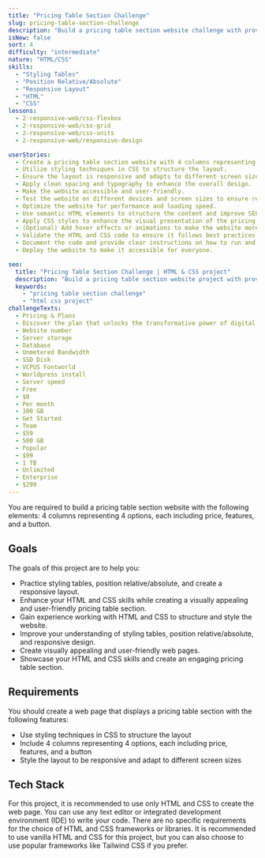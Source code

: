 ```yaml
---
title: "Pricing Table Section Challenge"
slug: pricing-table-section-challenge
description: "Build a pricing table section website challenge with provided design. The layout should have 4 columns representing 4 options, each including price, features, and a button."
isNew: false
sort: 4
difficulty: "intermediate"
nature: "HTML/CSS"
skills:
  - "Styling Tables"
  - "Position Relative/Absolute"
  - "Responsive Layout"
  - "HTML"
  - "CSS"
lessons:
  - 2-responsive-web/css-flexbox
  - 2-responsive-web/css-grid
  - 2-responsive-web/css-units
  - 2-responsive-web/responsive-design

userStories:
  - Create a pricing table section website with 4 columns representing 4 options, each including price, features, and a button.
  - Utilize styling techniques in CSS to structure the layout.
  - Ensure the layout is responsive and adapts to different screen sizes.
  - Apply clean spacing and typography to enhance the overall design.
  - Make the website accessible and user-friendly.
  - Test the website on different devices and screen sizes to ensure responsiveness.
  - Optimize the website for performance and loading speed.
  - Use semantic HTML elements to structure the content and improve SEO.
  - Apply CSS styles to enhance the visual presentation of the pricing table elements.
  - (Optional) Add hover effects or animations to make the website more interactive.
  - Validate the HTML and CSS code to ensure it follows best practices and standards.
  - Document the code and provide clear instructions on how to run and use the website.
  - Deploy the website to make it accessible for everyone.

seo:
  title: "Pricing Table Section Challenge | HTML & CSS project"
  description: "Build a pricing table section website project with provided design. The layout should have 4 columns representing 4 options, each including price, features, and a button. The goal of this project is to practice styling tables, position relative/absolute, and create a responsive layout. This project is perfect for intermediate developers who want to enhance their HTML and CSS skills while creating a visually appealing and user-friendly pricing table section."
  keywords:
    - "pricing table section challenge"
    - "html css project"
challengeTexts:
  - Pricing & Plans
  - Discover the plan that unlocks the transformative power of digital art and join our vibrant community today.
  - Website number
  - Server storage
  - Database
  - Unmetered Bandwidth
  - SSD Disk
  - VCPUS Fontworld
  - Worldpress install
  - Server speed
  - Free
  - $0
  - Per month
  - 100 GB
  - Get Started
  - Team
  - $59
  - 500 GB
  - Popular
  - $99
  - 1 TB
  - Unlimited
  - Enterprise
  - $299
---
```


You are required to build a pricing table section website with the following elements: 4 columns representing 4 options, each including price, features, and a button.

## Goals

The goals of this project are to help you:

- Practice styling tables, position relative/absolute, and create a responsive layout.
- Enhance your HTML and CSS skills while creating a visually appealing and user-friendly pricing table section.
- Gain experience working with HTML and CSS to structure and style the website.
- Improve your understanding of styling tables, position relative/absolute, and responsive design.
- Create visually appealing and user-friendly web pages.
- Showcase your HTML and CSS skills and create an engaging pricing table section.

## Requirements

You should create a web page that displays a pricing table section with the following features:

- Use styling techniques in CSS to structure the layout
- Include 4 columns representing 4 options, each including price, features, and a button
- Style the layout to be responsive and adapt to different screen sizes

## Tech Stack

For this project, it is recommended to use only HTML and CSS to create the web page. You can use any text editor or integrated development environment (IDE) to write your code. There are no specific requirements for the choice of HTML and CSS frameworks or libraries. It is recommended to use vanilla HTML and CSS for this project, but you can also choose to use popular frameworks like Tailwind CSS if you prefer.

